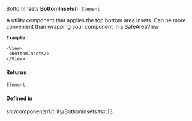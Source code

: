 BottomInsets
**BottomInsets**(): `Element`

A utility component that applies the top bottom area insets. Can be more convenient than wrapping your component in a SafeAreaView

**`Example`**

```tsx
<View>
 <BottomInsets/>
</View>
```

#### Returns

`Element`

#### Defined in

src/components/Utility/BottomInsets.tsx:13